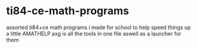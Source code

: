 # ti84-ce-math-programs
assorted ti84+ce math programs i made for school to help speed things up a little
AMATHELP.axg is all the tools in one file aswell as a launcher for them
